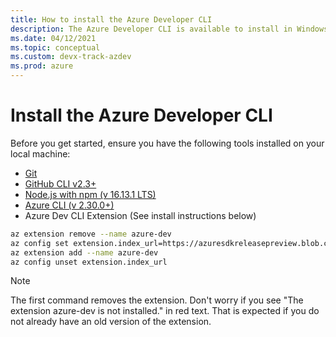```yaml
---
title: How to install the Azure Developer CLI
description: The Azure Developer CLI is available to install in Windows, macOS and Linux environments.
ms.date: 04/12/2021
ms.topic: conceptual
ms.custom: devx-track-azdev
ms.prod: azure
---
```

# Install the Azure Developer CLI

Before you get started, ensure you have the following tools installed on your local machine:

- [Git](https://git-scm.com/)
- [GitHub CLI v2.3+](https://github.com/cli/cli)
- [Node.js with npm (v 16.13.1 LTS)](https://nodejs.org/)
- [Azure CLI (v 2.30.0+)](/cli/azure/install-azure-cli)
- Azure Dev CLI Extension (See install instructions below)

```bash
az extension remove --name azure-dev
az config set extension.index_url=https://azuresdkreleasepreview.blob.core.windows.net/azd/whl/latest/index.json
az extension add --name azure-dev
az config unset extension.index_url
```

> [!NOTE]
> The first command removes the extension. Don't worry if you see "The extension azure-dev is not installed." in red text. That is expected if you do not already have an old version of the extension.
